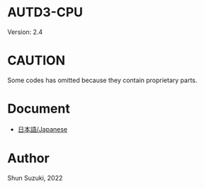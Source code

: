 # AUTD3-CPU

Version: 2.4

# CAUTION

Some codes has omitted because they contain proprietary parts.

# Document

* [日本語/Japanese](https://shinolab.github.io/autd3/cpu/)

# Author

Shun Suzuki, 2022
